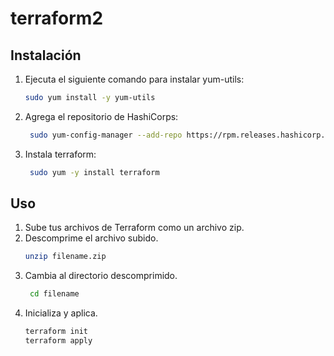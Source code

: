 # terraform2

## Instalación

1. Ejecuta el siguiente comando para instalar yum-utils:
   ```bash
   sudo yum install -y yum-utils
   
2. Agrega el repositorio de HashiCorps:
   ```bash
    sudo yum-config-manager --add-repo https://rpm.releases.hashicorp.com/AmazonLinux/hashicorp.repo

3. Instala terraform:
   ```bash
    sudo yum -y install terraform

## Uso
1. Sube tus archivos de Terraform como un archivo zip.
2. Descomprime el archivo subido.
   ```bash
   unzip filename.zip
3. Cambia al directorio descomprimido.
   ```bash
    cd filename
4. Inicializa y aplica.
   ```bash
   terraform init
   terraform apply


